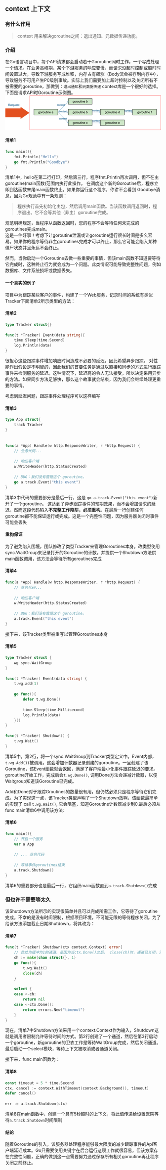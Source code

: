 ## context 上下文

### 有什么作用
> context 用来解决goroutine之间：退出通知、元数据传递功能。


### 介绍
在Go语言项目中，每个API请求都会启动若干Goroutine同时工作，一个写成处理一个请求。在业务高峰期，某个下游服务的响应变慢，而请求没超时控制或超时时间设置过大，导致下游服务写成堆积，内存占有飙涨（Body流会被存到内存中），导致服务不可用产生P0级别事故。实际上我们需要加上超时控制以及关闭所有不被需要的goroutine，那做到：`退出通知`和`元数据传递` context库是一个很好的选择。下面是请求API时Goroutine示例图。
![请求开启goroutine](../img/goroutine-1.png)

#### 清单1 
```go
func main(){
	fmt.Println("Hello")
	go fmt.Println("Goodbye")
}

```
清单1中，hello在第二行打印，然后第三行，程序fmt.Println再次调用，但不在主goroutine(main函数)范围内执行此操作。 在调度这个新的Goroutine后，程序立即到达函数末尾main函数终止。如果你运行这个程序，你讲不会看到 Goodbye消息，因为Go规范中有一条规则：
> 程序执行首先初始化主包，然后调用main函数。当该函数调用返回时，程序退出。它不会等其他（非主）goroutine完成。

规范明确规定，当程序从函数返回时，您的程序不会等待任何未完成的goroutines完成main。  
这是一件好事！考虑下让goroutine泄漏或让goroutine运行很长时间是多么容易。如果你的程序等待非主goroutines完成才可以终止，那么它可能会陷入某种僵尸状态并且永远不会终止。  

然而，当你启动一个Goroutine去做一些重要的事情，但该main函数不知道要等待它完成时，这种终止行为就会成为一个问题。此类情况可能导致完整性问题，例如数据库、文件系统损坏或数据丢失。

#### 一个真实的例子
项目中为跟踪某些客户的事件，构建了一个Web服务，记录时间的系统有类似Tracker下面清单2所示类型的方法：

#### 清单2
```go
type Tracker struct{}

func(t *Tracker) Event(data string){
	time.Sleep(time.Second)
	log.Println(data)
}
```
很担心这些跟踪事件增加响应时间造成不必要的延迟，因此希望异步跟踪。 对性能作出假设是不明智的，因此我们的首要任务是通过以直接和同步的方式进行跟踪事件来检测服务的延迟。这种情况下，延迟高的令人无法接受，所以决定采用异步的方法。如果同步方法足够快，那么这个故事就会结束，因为我们会继续处理更重要的事情。

考虑到延迟问题，跟踪事件处理程序可以这样编写

#### 清单3
```go
type App struct{
	track Tracker
}


func(a *App) Handle(w http.ResponseWriter, r *http.Request) {
	// 业务代码...

	// 响应客户端
	w.WriteHeader(http.StatusCreated)

	// BUG：我们没有管理这个 goroutine。
	go a.track.Event("this event")
}

```
清单3中代码的重要部分是最后一行，这是 `go a.track.Event("this event")`新开了一个goroutine。 这达到了异步跟踪事件的预期效果，而不会增加请求的延迟。然而这段代码陷入**不完整工作陷阱，必须重构**。在最后一行创建任何goroutine都不能保证运行或完成。这是一个完整性问题，因为服务器关闭时事件可能会丢失

#### 重构保证
为了避免陷入困境，团队修改了类型Tracker来管理Goroutines本身。改类型使用sync.WaitGroup来记录打开的Goroutine的计数，并提供一个Shutdown方法供main函数调用，该方法会等待所有goroutines完成


#### 清单4
```go
func(a *App) Handle(w http.ResponseWriter, r *http.Request) {
	// 业务代码...

	// 响应客户端
	w.WriteHeader(http.StatusCreated)

	// BUG：我们没有管理这个 goroutine。
	a.track.Event("this event")
}
```
接下来，该Tracker类型被重写以管理Goroutines本身

#### 清单5
```go
type Tracker struct {
	wg sync.WaitGroup
}

func(t *Tracker) Event(data string) {
	t.wg.add(1)

	go func(){
		defer t.wg.Done()

		time.Sleep(time.Millisecond)
		log.Println(data)
	}()
}

func(t *Tracker) Shutdown() {
	t.wg.Wait()
}
```
清单5中，第2行，将一个sync.WaitGroup到Tracker类型定义中。Event内部，`t.wg.Add(1)`被调用。这会增加计数器记录创建的goroutine。一旦创建了该Goroutine，该Event函数就会返回，满足了客户端最小化事件跟踪延迟的要求。goroutine开始工作，完成后会`t.wg.Done()`, 调用Done方法会递减计数器，以便Waitgroup知道该Goroutine已完成。

Add和Done对于跟踪Groutines的数量很有用，但仍然必须只是程序等待它们完成。为了实现这一点，该Tracker类型声明了一个Shutdown放啊，该函数最简单的实现了 call `t.wg.Wait()`, 它会阻塞，知道Goroutine计数器减少到0.最后必须从func main清单6中调用该方法:

#### 清单6
```go
func main(){
	// 开启一个服务
	var a App

	// ... 业务代码

	// 等待事件goroutines结束
	a.track.Shutdown()
}
```
清单6的重要部分也是最后一行，它组织main函数直到`a.track.Shutdown()`完成

### 但也许不需要等太久
该Shutdown方法所示的实现很简单并且可以完成所需工作，它等待了goroutine完成。不幸的是没有时间限制，根据项目环境，不可能无限的等待程序关闭。为了给该方法添加截止日期Shutdown，将其改为：


#### 清单7
```go
func(t *Tracker) Shutdown(ctx context.Context) error{
	// 此处为缓冲为1的通道，是因为当ctx.Done()之后， close(ch)时，通道已关闭，无法接受数据，导致go func panic错误
	ch := make(chan struct{}, 1)
	go func(){
		t.wg.Wait()
		close(ch)
	}

	select {
	case <-ch:
		return nil
	case <-ctx.Done():
		return errors.New("timeout")
	}
}
```
现在，清单7中Shutdown方法采用一个context.Context作为输入，Shutdown这就是调用者限制允许等待时间的方式。第2行创建了一个通道，然后在第3行启动一个goroutine，新goroutine的卫衣工作是等待WaitGroup完成，然后关闭通道。最后启动一个select模块，等待上下文被取消或者通道关闭。

接下来，func main函数为：
#### 清单8
```go
const timeout = 5 * time.Second
ctx, cancel := context.WithTimeout(context.Background(), timeout)
defer cancel()

err := a.track.Shutdown(ctx)

```
清单8在main函数中，创建一个具有5秒超时的上下文，将此值传递给设置医院等待`a.track.Shutdown`时间限制

#### 结论

随着Goroutine的引入，该服务器处理程序能够最大限度的减少跟踪事件的Api客户端延迟成本。Go只需要使用关键字在后台运行这项工作就很容易，但该方案存在完整性问题，正确的做到这一点需要努力通过保存所有相关goroutine再让程序关闭之前终止。




